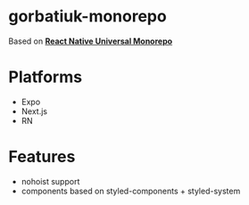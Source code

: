 # gorbatiuk-monorepo

 Based on __[React Native Universal Monorepo](https://github.com/mmazzarolo/react-native-universal-monorepo)__
 
# Platforms
* Expo
* Next.js
* RN

# Features
* nohoist support
* components based on styled-components + styled-system 
